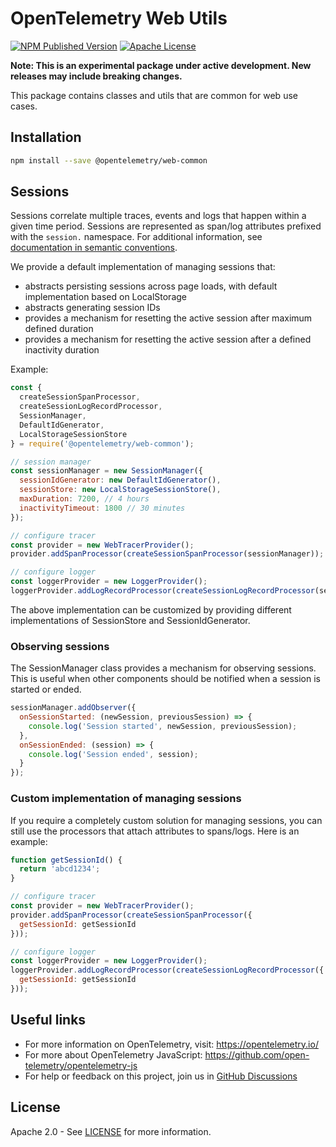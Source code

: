 # OpenTelemetry Web Utils

[![NPM Published Version][npm-img]][npm-url]
[![Apache License][license-image]][license-image]

**Note: This is an experimental package under active development. New releases may include breaking changes.**

This package contains classes and utils that are common for web use cases.

## Installation

```bash
npm install --save @opentelemetry/web-common
```

## Sessions

Sessions correlate multiple traces, events and logs that happen within a given time period. Sessions are represented as span/log attributes prefixed with the `session.` namespace. For additional information, see [documentation in semantic conventions](https://github.com/open-telemetry/semantic-conventions/blob/main/docs/general/session.md).

We provide a default implementation of managing sessions that:

- abstracts persisting sessions across page loads, with default implementation based on LocalStorage
- abstracts generating session IDs
- provides a mechanism for resetting the active session after maximum defined duration
- provides a mechanism for resetting the active session after a defined inactivity duration

Example:

```js
const {
  createSessionSpanProcessor,
  createSessionLogRecordProcessor,
  SessionManager,
  DefaultIdGenerator,
  LocalStorageSessionStore
} = require('@opentelemetry/web-common');

// session manager
const sessionManager = new SessionManager({
  sessionIdGenerator: new DefaultIdGenerator(),
  sessionStore: new LocalStorageSessionStore(),
  maxDuration: 7200, // 4 hours
  inactivityTimeout: 1800 // 30 minutes
});

// configure tracer
const provider = new WebTracerProvider();
provider.addSpanProcessor(createSessionSpanProcessor(sessionManager));

// configure logger
const loggerProvider = new LoggerProvider();
loggerProvider.addLogRecordProcessor(createSessionLogRecordProcessor(sessionManager));
```

The above implementation can be customized by providing different implementations of SessionStore and SessionIdGenerator.

### Observing sessions
The SessionManager class provides a mechanism for observing sessions. This is useful when other components should be notified when a session is started or ended.

```js
sessionManager.addObserver({
  onSessionStarted: (newSession, previousSession) => {
    console.log('Session started', newSession, previousSession);
  },
  onSessionEnded: (session) => {
    console.log('Session ended', session);
  }
});
```

### Custom implementation of managing sessions

If you require a completely custom solution for managing sessions, you can still use the processors that attach attributes to spans/logs. Here is an example:

```js
function getSessionId() {
  return 'abcd1234';
}

// configure tracer
const provider = new WebTracerProvider();
provider.addSpanProcessor(createSessionSpanProcessor({
  getSessionId: getSessionId
}));

// configure logger
const loggerProvider = new LoggerProvider();
loggerProvider.addLogRecordProcessor(createSessionLogRecordProcessor({
  getSessionId: getSessionId
}));
```

## Useful links

- For more information on OpenTelemetry, visit: <https://opentelemetry.io/>
- For more about OpenTelemetry JavaScript: <https://github.com/open-telemetry/opentelemetry-js>
- For help or feedback on this project, join us in [GitHub Discussions][discussions-url]

## License

Apache 2.0 - See [LICENSE][license-url] for more information.

[discussions-url]: https://github.com/open-telemetry/opentelemetry-js/discussions
[license-url]: https://github.com/open-telemetry/opentelemetry-js/blob/main/LICENSE
[license-image]: https://img.shields.io/badge/license-Apache_2.0-green.svg?style=flat
[npm-url]: https://www.npmjs.com/package/@opentelemetry/web-common
[npm-img]: https://badge.fury.io/js/@opentelemetry%2Fweb-common.svg
